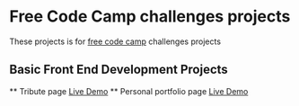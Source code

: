 # Free Code Camp challenges projects
These projects is for [free code camp](https://www.freecodecamp.com) challenges projects

## Basic Front End Development Projects
** Tribute page  [Live Demo](https://codepen.io/poobing/details/XMLqEE/)
** Personal portfolio page [Live Demo](https://codepen.io/poobing/details/vxoOqx/)
